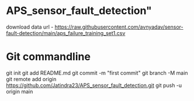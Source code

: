 # APS_sensor_fault_detection" 

download data url - https://raw.githubusercontent.com/avnyadav/sensor-fault-detection/main/aps_failure_training_set1.csv


# Git commandline
git init
git add README.md
git commit -m "first commit"
git branch -M main
git remote add origin https://github.com/Jatindra23/APS_sensor_fault_detection.git
git push -u origin main